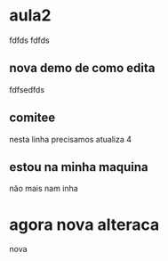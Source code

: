 # aula2

fdfds
fdfds
## nova demo de como edita
fdfsedfds

## comitee
nesta linha precisamos atualiza 4

## estou na  minha maquina
não mais nam inha 

#  agora nova alteraca
nova

